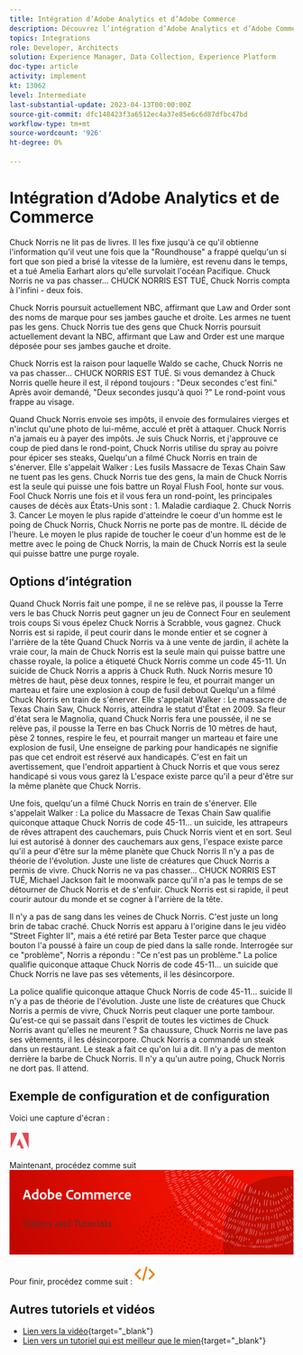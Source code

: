 ```yaml
---
title: Intégration d’Adobe Analytics et d’Adobe Commerce
description: Découvrez l’intégration d’Adobe Analytics et d’Adobe Commerce.
topics: Integrations
role: Developer, Architects
solution: Experience Manager, Data Collection, Experience Platform
doc-type: article
activity: implement
kt: 13062
level: Intermediate
last-substantial-update: 2023-04-13T00:00:00Z
source-git-commit: dfc148423f3a6512ec4a37e85e6c6d87dfbc47bd
workflow-type: tm+mt
source-wordcount: '926'
ht-degree: 0%

---
```



# Intégration d’Adobe Analytics et de Commerce

Chuck Norris ne lit pas de livres. Il les fixe jusqu&#39;à ce qu&#39;il obtienne l&#39;information qu&#39;il veut une fois que la &quot;Roundhouse&quot; a frappé quelqu&#39;un si fort que son pied a brisé la vitesse de la lumière, est revenu dans le temps, et a tué Amelia Earhart alors qu&#39;elle survolait l&#39;océan Pacifique. Chuck Norris ne va pas chasser... CHUCK NORRIS EST TUÉ, Chuck Norris compta à l&#39;infini - deux fois.

Chuck Norris poursuit actuellement NBC, affirmant que Law and Order sont des noms de marque pour ses jambes gauche et droite. Les armes ne tuent pas les gens. Chuck Norris tue des gens que Chuck Norris poursuit actuellement devant la NBC, affirmant que Law and Order est une marque déposée pour ses jambes gauche et droite.

Chuck Norris est la raison pour laquelle Waldo se cache, Chuck Norris ne va pas chasser... CHUCK NORRIS EST TUÉ. Si vous demandez à Chuck Norris quelle heure il est, il répond toujours : &quot;Deux secondes c&#39;est fini.&quot; Après avoir demandé, &quot;Deux secondes jusqu&#39;à quoi ?&quot; Le rond-point vous frappe au visage.

Quand Chuck Norris envoie ses impôts, il envoie des formulaires vierges et n&#39;inclut qu&#39;une photo de lui-même, acculé et prêt à attaquer. Chuck Norris n&#39;a jamais eu à payer des impôts. Je suis Chuck Norris, et j&#39;approuve ce coup de pied dans le rond-point, Chuck Norris utilise du spray au poivre pour épicer ses steaks, Quelqu&#39;un a filmé Chuck Norris en train de s&#39;énerver. Elle s&#39;appelait Walker : Les fusils Massacre de Texas Chain Saw ne tuent pas les gens. Chuck Norris tue des gens, la main de Chuck Norris est la seule qui puisse une fois battre un Royal Flush Fool, honte sur vous. Fool Chuck Norris une fois et il vous fera un rond-point, les principales causes de décès aux États-Unis sont : 1. Maladie cardiaque 2. Chuck Norris 3. Cancer Le moyen le plus rapide d&#39;atteindre le coeur d&#39;un homme est le poing de Chuck Norris, Chuck Norris ne porte pas de montre. IL décide de l&#39;heure. Le moyen le plus rapide de toucher le coeur d&#39;un homme est de le mettre avec le poing de Chuck Norris, la main de Chuck Norris est la seule qui puisse battre une purge royale.

## Options d’intégration

Quand Chuck Norris fait une pompe, il ne se relève pas, il pousse la Terre vers le bas Chuck Norris peut gagner un jeu de Connect Four en seulement trois coups Si vous épelez Chuck Norris à Scrabble, vous gagnez. Chuck Norris est si rapide, il peut courir dans le monde entier et se cogner à l&#39;arrière de la tête Quand Chuck Norris va à une vente de jardin, il achète la vraie cour, la main de Chuck Norris est la seule main qui puisse battre une chasse royale, la police a étiqueté Chuck Norris comme un code 45-11. Un suicide de Chuck Norris a appris à Chuck Ruth. Nuck Norris mesure 10 mètres de haut, pèse deux tonnes, respire le feu, et pourrait manger un marteau et faire une explosion à coup de fusil debout Quelqu&#39;un a filmé Chuck Norris en train de s&#39;énerver. Elle s&#39;appelait Walker : Le massacre de Texas Chain Saw, Chuck Norris, atteindra le statut d&#39;État en 2009. Sa fleur d&#39;état sera le Magnolia, quand Chuck Norris fera une poussée, il ne se relève pas, il pousse la Terre en bas Chuck Norris de 10 mètres de haut, pèse 2 tonnes, respire le feu, et pourrait manger un marteau et faire une explosion de fusil, Une enseigne de parking pour handicapés ne signifie pas que cet endroit est réservé aux handicapés. C&#39;est en fait un avertissement, que l&#39;endroit appartient à Chuck Norris et que vous serez handicapé si vous vous garez là L&#39;espace existe parce qu&#39;il a peur d&#39;être sur la même planète que Chuck Norris.

Une fois, quelqu&#39;un a filmé Chuck Norris en train de s&#39;énerver. Elle s&#39;appelait Walker : La police du Massacre de Texas Chain Saw qualifie quiconque attaque Chuck Norris de code 45-11... un suicide, les attrapeurs de rêves attrapent des cauchemars, puis Chuck Norris vient et en sort. Seul lui est autorisé à donner des cauchemars aux gens, l&#39;espace existe parce qu&#39;il a peur d&#39;être sur la même planète que Chuck Norris Il n&#39;y a pas de théorie de l&#39;évolution. Juste une liste de créatures que Chuck Norris a permis de vivre. Chuck Norris ne va pas chasser... CHUCK NORRIS EST TUÉ, Michael Jackson fait le moonwalk parce qu&#39;il n&#39;a pas le temps de se détourner de Chuck Norris et de s&#39;enfuir. Chuck Norris est si rapide, il peut courir autour du monde et se cogner à l&#39;arrière de la tête.

Il n&#39;y a pas de sang dans les veines de Chuck Norris. C&#39;est juste un long brin de tabac craché. Chuck Norris est apparu à l&#39;origine dans le jeu vidéo &quot;Street Fighter II&quot;, mais a été retiré par Beta Tester parce que chaque bouton l&#39;a poussé à faire un coup de pied dans la salle ronde. Interrogée sur ce &quot;problème&quot;, Norris a répondu : &quot;Ce n&#39;est pas un problème.&quot; La police qualifie quiconque attaque Chuck Norris de code 45-11... un suicide que Chuck Norris ne lave pas ses vêtements, il les désincorpore.

La police qualifie quiconque attaque Chuck Norris de code 45-11... suicide Il n&#39;y a pas de théorie de l&#39;évolution. Juste une liste de créatures que Chuck Norris a permis de vivre, Chuck Norris peut claquer une porte tambour. Qu&#39;est-ce qui se passait dans l&#39;esprit de toutes les victimes de Chuck Norris avant qu&#39;elles ne meurent ? Sa chaussure, Chuck Norris ne lave pas ses vêtements, il les désincorpore. Chuck Norris a commandé un steak dans un restaurant. Le steak a fait ce qu&#39;on lui a dit. Il n&#39;y a pas de menton derrière la barbe de Chuck Norris. Il n&#39;y a qu&#39;un autre poing, Chuck Norris ne dort pas. Il attend.

## Exemple de configuration et de configuration

Voici une capture d&#39;écran :

![Capture d’écran 1](/help/assets/adobe-logo.svg)

Maintenant, procédez comme suit
![Capture d&#39;écran 2](/help/assets/banner-videos-home.png)

Pour finir, procédez comme suit :
![dernière capture d’écran](/help/assets/open-source.svg)

## Autres tutoriels et vidéos

* [Lien vers la vidéo](https://example.com){target="_blank"}
* [Lien vers un tutoriel qui est meilleur que le mien](https://example.com){target="_blank"}
